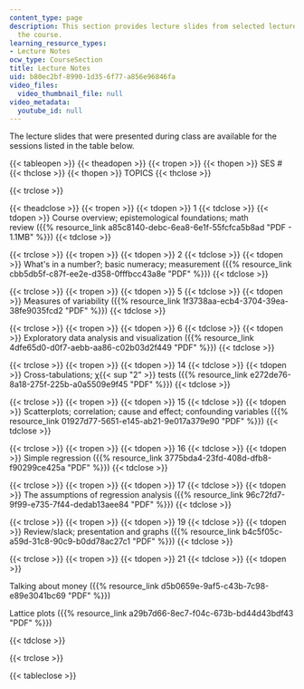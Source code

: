 ```yaml
---
content_type: page
description: This section provides lecture slides from selected lecture sessions of
  the course.
learning_resource_types:
- Lecture Notes
ocw_type: CourseSection
title: Lecture Notes
uid: b80ec2bf-8990-1d35-6f77-a856e96846fa
video_files:
  video_thumbnail_file: null
video_metadata:
  youtube_id: null
---
```


The lecture slides that were presented during class are available for the sessions listed in the table below.

{{< tableopen >}}
{{< theadopen >}}
{{< tropen >}}
{{< thopen >}}
SES #
{{< thclose >}}
{{< thopen >}}
TOPICS
{{< thclose >}}

{{< trclose >}}

{{< theadclose >}}
{{< tropen >}}
{{< tdopen >}}
1
{{< tdclose >}}
{{< tdopen >}}
Course overview; epistemological foundations; math review ({{% resource_link a85c8140-debc-6ea8-6e1f-55fcfca5b8ad "PDF - 1.1MB" %}})
{{< tdclose >}}

{{< trclose >}}
{{< tropen >}}
{{< tdopen >}}
2
{{< tdclose >}}
{{< tdopen >}}
What's in a number?; basic numeracy; measurement ({{% resource_link cbb5db5f-c87f-ee2e-d358-0fffbcc43a8e "PDF" %}})
{{< tdclose >}}

{{< trclose >}}
{{< tropen >}}
{{< tdopen >}}
5
{{< tdclose >}}
{{< tdopen >}}
Measures of variability ({{% resource_link 1f3738aa-ecb4-3704-39ea-38fe9035fcd2 "PDF" %}})
{{< tdclose >}}

{{< trclose >}}
{{< tropen >}}
{{< tdopen >}}
6
{{< tdclose >}}
{{< tdopen >}}
Exploratory data analysis and visualization ({{% resource_link 4dfe65d0-d0f7-aebb-aa86-c02b03d2f449 "PDF" %}})
{{< tdclose >}}

{{< trclose >}}
{{< tropen >}}
{{< tdopen >}}
14
{{< tdclose >}}
{{< tdopen >}}
Cross-tabulations; χ{{< sup "2" >}} tests ({{% resource_link e272de76-8a18-275f-225b-a0a5509e9f45 "PDF" %}})
{{< tdclose >}}

{{< trclose >}}
{{< tropen >}}
{{< tdopen >}}
15
{{< tdclose >}}
{{< tdopen >}}
Scatterplots; correlation; cause and effect; confounding variables ({{% resource_link 01927d77-5651-e145-ab21-9e017a379e90 "PDF" %}})
{{< tdclose >}}

{{< trclose >}}
{{< tropen >}}
{{< tdopen >}}
16
{{< tdclose >}}
{{< tdopen >}}
Simple regression ({{% resource_link 3775bda4-23fd-408d-dfb8-f90299ce425a "PDF" %}})
{{< tdclose >}}

{{< trclose >}}
{{< tropen >}}
{{< tdopen >}}
17
{{< tdclose >}}
{{< tdopen >}}
The assumptions of regression analysis ({{% resource_link 96c72fd7-9f99-e735-7f44-dedab13aee84 "PDF" %}})
{{< tdclose >}}

{{< trclose >}}
{{< tropen >}}
{{< tdopen >}}
19
{{< tdclose >}}
{{< tdopen >}}
Review/slack; presentation and graphs ({{% resource_link b4c5f05c-a59d-31c8-90c9-b0dd78ac27c1 "PDF" %}})
{{< tdclose >}}

{{< trclose >}}
{{< tropen >}}
{{< tdopen >}}
21
{{< tdclose >}}
{{< tdopen >}}


Talking about money ({{% resource_link d5b0659e-9af5-c43b-7c98-e89e3041bc69 "PDF" %}})

Lattice plots ({{% resource_link a29b7d66-8ec7-f04c-673b-bd44d43bdf43 "PDF" %}})


{{< tdclose >}}

{{< trclose >}}

{{< tableclose >}}
